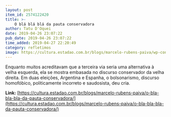 ```yaml
---
layout: post
item_id: 2574122420
title: >-
    O blá blá blá da pauta conservadora
author: Tatu D'Oquei
date: 2019-04-26 23:07:22
pub_date: 2019-04-26 23:07:22
time_added: 2019-04-27 22:20:49
category: refletimos
image: https://cultura.estadao.com.br/blogs/marcelo-rubens-paiva/wp-content/uploads/sites/111/2019/04/puritans1.jpg
---
```


Enquanto muitos acreditavam que a terceira via seria uma alternativa à velha esquerda, ela se mostra embasada no discurso conservador da velha direita. Em duas eleições, Argentina e Espanha, o bolsonarismo, discurso homofóbico, politicamente incorreto e saudosista, deu cria.

**Link:** [https://cultura.estadao.com.br/blogs/marcelo-rubens-paiva/o-bla-bla-bla-da-pauta-conservadora/](https://cultura.estadao.com.br/blogs/marcelo-rubens-paiva/o-bla-bla-bla-da-pauta-conservadora/)

